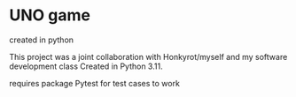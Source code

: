 # UNO game
created in python

This project was a joint collaboration with Honkyrot/myself and my software development class
Created in Python 3.11.

requires package Pytest for test cases to work
